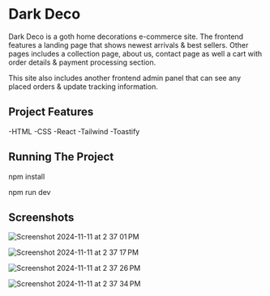 # Dark Deco

Dark Deco is a goth home decorations e-commerce site. The frontend features a landing page that shows newest arrivals & best sellers. Other pages includes a collection page, about us, contact page as well a cart with order details & payment processing section.

This site also includes another frontend admin panel that can see any placed orders & update tracking information.

## Project Features

-HTML
-CSS
-React
-Tailwind
-Toastify

## Running The Project

npm install

npm run dev

## Screenshots

![Screenshot 2024-11-11 at 2 37 01 PM](https://github.com/user-attachments/assets/bfe7c23c-637b-4c63-9268-e9958239b290)

![Screenshot 2024-11-11 at 2 37 17 PM](https://github.com/user-attachments/assets/b3430fa4-403f-48a5-8250-4592f0ed01ea)

![Screenshot 2024-11-11 at 2 37 26 PM](https://github.com/user-attachments/assets/ca81d079-6d84-4624-9539-7de75e439c61)

![Screenshot 2024-11-11 at 2 37 34 PM](https://github.com/user-attachments/assets/10c40b4b-7110-41a6-85c2-89174166ce56)
